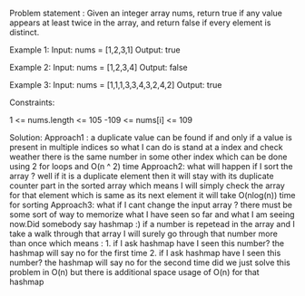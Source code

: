 Problem statement : Given an integer array nums, return true if any value appears at least twice in the array, and return false if every element is distinct.



Example 1:
Input: nums = [1,2,3,1]
Output: true

Example 2:
Input: nums = [1,2,3,4]
Output: false

Example 3:
Input: nums = [1,1,1,3,3,4,3,2,4,2]
Output: true


Constraints:

1 <= nums.length <= 105
-109 <= nums[i] <= 109

Solution: 
    Approach1 : 
        a duplicate value can be found if and only if a value is present in multiple indices so what I can do is stand at a index and check weather there is the same number in some other index which can be done using 2 for loops and O(n ^ 2) time
    Approach2:
        what will happen if I sort the array ? 
        well if it is a duplicate element then it will stay with its duplicate counter part in the sorted array which means I will simply check the array for that element which is same as its next element it will take O(nlog(n)) time for sorting
    Approach3:
        what if I cant change the input array ? 
        there must be some sort of way to memorize what I have seen so far and what I am seeing now.Did somebody say hashmap :)
        if a number is repetead in the array and I take a walk through that array I will surely go through that number more than once which means :
            1. if I ask hashmap have I seen this number? the hashmap will say no for the first time 
            2. if I ask hashmap have I seen this number? the hashmap will say no for the second time
        did we just solve this problem in O(n) but there is additional space usage of O(n) for that hashmap